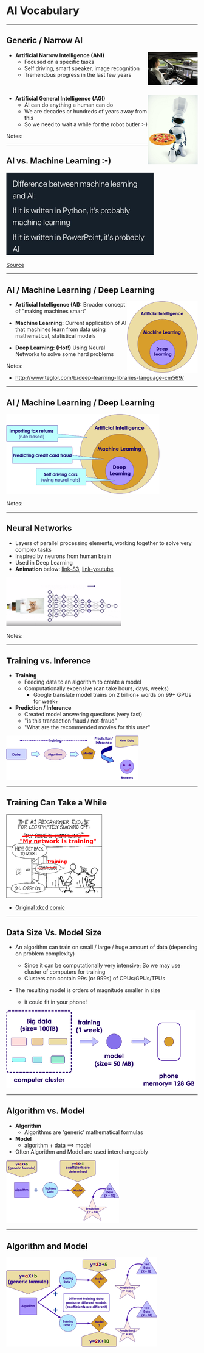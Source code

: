 # AI Vocabulary

---

## Generic / Narrow AI

<img src="../../assets/images/machine-learning/3rd-party/Driver_free_car.png" alt="Driver_free_car.png" style="width:26%;float:right;"/><!-- {"left" : 12.07, "top" : 1.89, "height" : 3.37, "width" : 5.06} -->

 * **Artificial Narrow Intelligence (ANI)**
   - Focused on a specific tasks
   - Self driving, smart speaker, image recognition
   - Tremendous progress in the last few years

&nbsp;
&nbsp;

<img src="../../assets/images/generic/3rd-party/robot-chef-1.jpg" style="width:26%;float:right;"/> <!-- {"left" : 13.03, "top" : 5.69, "height" : 5.7, "width" : 4.12} -->

 * **Artificial General Intelligence (AGI)**
    - AI can do anything a human can do
    - We are decades or hundreds of years away from this
    - So we need to wait a while for the robot butler :-) 



Notes:


---

## AI vs. Machine Learning :-)

<img src="../../assets/images/AI/3rd-party/ML-vs-AI.jpg" alt="AI-ML-DL.png" style="width:77%;"/> <!-- {"left" : 3.54, "top" : 2.12, "height" : 5.85, "width" : 10.42} -->

[Source](https://www.reddit.com/r/ProgrammerHumor/comments/a07d0u/ai_in_nutshell/)

---

## AI / Machine Learning / Deep Learning

<img src="../../assets/images/machine-learning/AI-ML-DL-1.png" alt="AI-ML-DL.png" style="width:37%;float:right;"/><!-- {"left" : 11.05, "top" : 2.34, "height" : 5.8, "width" : 5.8} -->

 * **Artificial Intelligence (AI):** Broader concept of "making machines smart"

 * **Machine Learning:** Current application of AI that machines learn from data using mathematical, statistical models

 * **Deep Learning: (Hot!)** Using Neural Networks to solve some hard problems



Notes:

* http://www.teglor.com/b/deep-learning-libraries-language-cm569/

---

## AI / Machine Learning / Deep Learning


<img src="../../assets/images/machine-learning/AI-ML-DL-2.png" alt="AI-ML-DL-3.png" style="width:80%;"/><!-- {"left" : 1.93, "top" : 3.31, "height" : 7.08, "width" : 13.65} -->


Notes:


---

## Neural Networks

 * Layers of parallel processing elements, working together to solve very complex tasks
 * Inspired by neurons from human brain
 * Used in Deep Learning
 * **Animation** below: [link-S3](https://elephantscale-public.s3.amazonaws.com/media/machine-learning/neural-networks-animation-1.mp4), [link-youtube](https://youtu.be/sLsCN9ZL9RI)

<img src="../../assets/images/deep-learning/neural-network-animation-1.png" alt="XXX image missing" style="width:60%;"/> <!-- {"left" : 2.78, "top" : 5.52, "height" : 5.03, "width" : 11.94} -->


Notes:

---

## Training vs. Inference

*  **Training**
    - Feeding data to an algorithm to create a model
    - Computationally expensive (can take hours, days, weeks)
        - Google translate model trains on 2 billion+ words on 99+ GPUs for week+
*  **Prediction / Inference**
    - Created model answering questions (very fast)
    - "is this transaction fraud / not-fraud"
    - "What are the recommended movies for this user"

<img src="../../assets/images/deep-learning/AI-Vocabulary.png" alt="AI-Vocabulary.png" style="max-width:99%;width:69%;"/><!-- {"left" : 3, "top" : 7.56, "height" : 3.82, "width" : 11.5} -->

---

## Training Can Take a While

<img src="../../assets/images/deep-learning/3rd-party/xkcd-training.png" alt="AI-Vocabulary.png" style="width:50%;"/> <!-- {"left" : 7.1, "top" : 2.12, "height" : 7.89, "width" : 9.05} -->

* [Original xkcd comic](https://xkcd.com/303/)

---

## Data Size Vs. Model Size

- An algorithm can train on small / large / huge amount of data (depending on problem complexity)
    - Since it can be computationally very intensive;  So we may use cluster of computers for training
    - Clusters can contain 99s (or 999s) of CPUs/GPUs/TPUs

- The resulting model is orders of magnitude smaller in size
    - it could fit in your phone!

<img src="../../assets/images/AI/data-size-vs-model-size.png" alt="AI-Vocabulary.png" style="max-width:99%;"/><!-- {"left" : 3.14, "top" : 6.69, "height" : 4.58, "width" : 11.21} -->

---

## Algorithm vs. Model

* **Algorithm**
    - Algorithms are 'generic' mathematical formulas
* **Model**
    - algorithm + data ==> model
* Often Algorithm and Model are used interchangeably

<img src="../../assets/images/machine-learning/algorithm-vs-model1.png" alt="algorithm-vs-model0" style="width:59%;"/><!-- {"left" : 3.73, "top" : 6.12, "height" : 5.61, "width" : 10.04} -->


---

## Algorithm and Model

  <img src="../../assets/images/machine-learning/algorithm-vs-model2.png" alt="algorithm-vs-model1" style="width:79%;"/><!-- {"left" : 2.05, "top" : 2.92, "height" : 7.87, "width" : 13.39} -->
